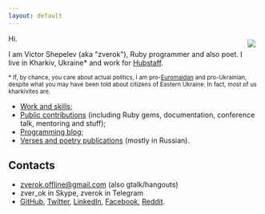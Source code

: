 ```yaml
---
layout: default
---
```


<img src="img/zverok3.jpg" style="float:right; margin: 10px;"/>

Hi.

I am Victor Shepelev (aka "zverok"), Ruby programmer and also poet.
I live in Kharkiv, Ukraine* and work for [Hubstaff](https://hubstaff.com).

<small>* If, by chance, you care about actual politics, I am pro-[Euromaidan](http://en.wikipedia.org/wiki/Euromaidan) and pro-Ukrainian, despite what you may have been told about citizens of Eastern Ukraine. In fact, most of us kharkivites are.</small>

* [Work and skills](cv.html);
* [Public contributions](public.html) (including Ruby gems, documentation, conference talk, mentoring and stuff);
* [Programming blog](/blog/);
* [Verses and poetry publications](http://zverok.info) (mostly in Russian).

## Contacts

* [zverok.offline@gmail.com](mailto:zverok.offline@gmail.com) (also gtalk/hangouts)
* zver_ok in Skype, zverok in Telegram
* [GitHub](http://github.com/zverok), [Twitter](https://twitter.com/zverok), [LinkedIn](https://www.linkedin.com/in/zverok), [Facebook](http://facebook.com/zverok), [Reddit](https://www.reddit.com/user/zverok_kha/).
